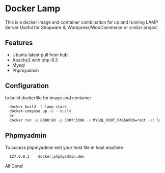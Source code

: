 # Docker Lamp

This is a docker image and container combination for up and running LAMP Server
Useful for Shopware 6, Wordpress/WooCommerce or similar project



## Features

- Ubuntu latest pull from hub
- Apache2 with php-8.3
- Mysql 
- Phpmyadmin

  
## Configuration 

to build dockerfile for image and container

```bash 
  docker build -t lamp-stack .
  docker-compose up -d --build
  or
  docker run -p 8080:80 -p 3307:3306 -e MYSQL_ROOT_PASSWORD=root -it lamp-stack

```
## Phpmyadmin 
To access phpmyadmin edit your host file in host machine 
```bash 
  127.0.0.1    docker.phpmyadmin.dev

```

All Done!
